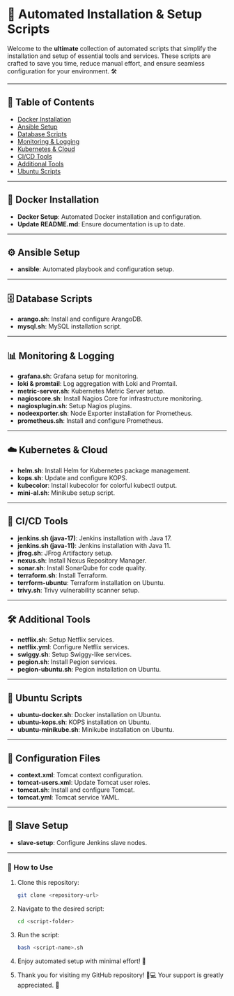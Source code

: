 # 🚀 Automated Installation & Setup Scripts

Welcome to the **ultimate** collection of automated scripts that simplify the installation and setup of essential tools and services. These scripts are crafted to save you time, reduce manual effort, and ensure seamless configuration for your environment. 🛠️

---

## 📄 Table of Contents

- [Docker Installation](https://github.com/MASTHAN55/all-setups/blob/main/Docker%20installation%20-setup)
- [Ansible Setup](https://github.com/MASTHAN55/all-setups/blob/main/ansible)
- [Database Scripts](#database-scripts)
- [Monitoring & Logging](#monitoring--logging)
- [Kubernetes & Cloud](#kubernetes--cloud)
- [CI/CD Tools](#cicd-tools)
- [Additional Tools](#additional-tools)
- [Ubuntu Scripts](#ubuntu-scripts)

---

## 🐳 Docker Installation

- **Docker Setup**: Automated Docker installation and configuration.
- **Update README.md**: Ensure documentation is up to date.

---

## ⚙️ Ansible Setup

- **ansible**: Automated playbook and configuration setup.

---

## 🗄️ Database Scripts

- **arango.sh**: Install and configure ArangoDB.
- **mysql.sh**: MySQL installation script.

---

## 📊 Monitoring & Logging

- **grafana.sh**: Grafana setup for monitoring.
- **loki & promtail**: Log aggregation with Loki and Promtail.
- **metric-server.sh**: Kubernetes Metric Server setup.
- **nagioscore.sh**: Install Nagios Core for infrastructure monitoring.
- **nagiosplugin.sh**: Setup Nagios plugins.
- **nodeexporter.sh**: Node Exporter installation for Prometheus.
- **prometheus.sh**: Install and configure Prometheus.

---

## ☁️ Kubernetes & Cloud

- **helm.sh**: Install Helm for Kubernetes package management.
- **kops.sh**: Update and configure KOPS.
- **kubecolor**: Install kubecolor for colorful kubectl output.
- **mini-al.sh**: Minikube setup script.

---

## 🔄 CI/CD Tools

- **jenkins.sh (java-17)**: Jenkins installation with Java 17.
- **jenkins.sh (java-11)**: Jenkins installation with Java 11.
- **jfrog.sh**: JFrog Artifactory setup.
- **nexus.sh**: Install Nexus Repository Manager.
- **sonar.sh**: Install SonarQube for code quality.
- **terraform.sh**: Install Terraform.
- **terrform-ubuntu**: Terraform installation on Ubuntu.
- **trivy.sh**: Trivy vulnerability scanner setup.

---

## 🛠️ Additional Tools

- **netflix.sh**: Setup Netflix services.
- **netflix.yml**: Configure Netflix services.
- **swiggy.sh**: Setup Swiggy-like services.
- **pegion.sh**: Install Pegion services.
- **pegion-ubuntu.sh**: Pegion installation on Ubuntu.

---

## 🐧 Ubuntu Scripts

- **ubuntu-docker.sh**: Docker installation on Ubuntu.
- **ubuntu-kops.sh**: KOPS installation on Ubuntu.
- **ubuntu-minikube.sh**: Minikube installation on Ubuntu.

---

## 📝 Configuration Files

- **context.xml**: Tomcat context configuration.
- **tomcat-users.xml**: Update Tomcat user roles.
- **tomcat.sh**: Install and configure Tomcat.
- **tomcat.yml**: Tomcat service YAML.

---

## 🔄 Slave Setup

- **slave-setup**: Configure Jenkins slave nodes.

---

### 🎯 How to Use

1. Clone this repository:

   ```bash
   git clone <repository-url>
   ```

2. Navigate to the desired script:

   ```bash
   cd <script-folder>
   ```

3. Run the script:

   ```bash
   bash <script-name>.sh
   ```

4. Enjoy automated setup with minimal effort! 🎉

5. Thank you for visiting my GitHub repository! 🙏💻 Your support is greatly appreciated. 🌟
